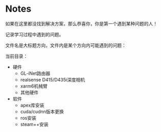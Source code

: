 # Notes
如果在这里都没找到解决方案，那么恭喜你，你是第一个遇到某种问题的人！

记录学习过程中遇到的问题。

文件名是大标题方向，文件内是某个方向内可能遇到的问题：

当前目录：
- 硬件
  - GL-iNet路由器
  - realsense D415/D435i深度相机
  - xarm6机械臂
  - 其他硬件
- 软件
  - apex库安装
  - cuda/cudnn版本更换
  - ros安装
  - steam++安装
  

